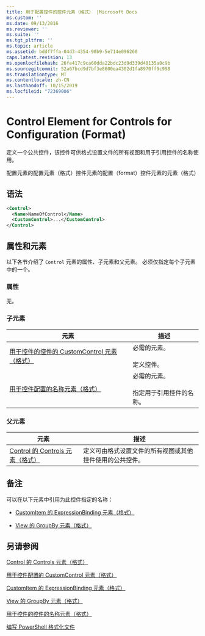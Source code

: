 ```yaml
---
title: 用于配置控件的控件元素（格式） |Microsoft Docs
ms.custom: ''
ms.date: 09/13/2016
ms.reviewer: ''
ms.suite: ''
ms.tgt_pltfrm: ''
ms.topic: article
ms.assetid: bddf7ffa-04d3-4354-90b9-5e714e096260
caps.latest.revision: 13
ms.openlocfilehash: 26fe417c9ca60dda22bdc23d9d339d40135a0c9b
ms.sourcegitcommit: 52a67bcd9d7bf3e8600ea4302d1fa8970ff9c998
ms.translationtype: MT
ms.contentlocale: zh-CN
ms.lasthandoff: 10/15/2019
ms.locfileid: "72369006"
---
```

# <a name="control-element-for-controls-for-configuration-format"></a>Control Element for Controls for Configuration (Format)

定义一个公共控件，该控件可供格式设置文件的所有视图和用于引用控件的名称使用。

配置元素的配置元素（格式）控件元素的配置（format）控件元素的元素（格式）

## <a name="syntax"></a>语法

```xml
<Control>
  <Name>NameOfControl</Name>
  <CustomControl>...</CustomControl>
</Control>
```

## <a name="attributes-and-elements"></a>属性和元素

以下各节介绍了 `Control` 元素的属性、子元素和父元素。 必须仅指定每个子元素中的一个。

### <a name="attributes"></a>属性

无。

### <a name="child-elements"></a>子元素

|元素|描述|
|-------------|-----------------|
|[用于控件的控件的 CustomControl 元素（格式）](./customcontrol-element-for-control-for-controls-for-configuration-format.md)|必需的元素。<br /><br /> 定义控件。|
|[用于控件配置的名称元素（格式）](./name-element-for-control-for-controls-for-configuration-format.md)|必需的元素。<br /><br /> 指定用于引用控件的名称。|

### <a name="parent-elements"></a>父元素

|元素|描述|
|-------------|-----------------|
|[Control 的 Controls 元素（格式）](./controls-element-for-configuration-format.md)|定义可由格式设置文件的所有视图或其他控件使用的公共控件。|

## <a name="remarks"></a>备注

可以在以下元素中引用为此控件指定的名称：

- [CustomItem 的 ExpressionBinding 元素（格式）](./expressionbinding-element-for-customitem-for-controls-for-configuration-format.md)

- [View 的 GroupBy 元素（格式）](./groupby-element-for-view-format.md)

## <a name="see-also"></a>另请参阅

[Control 的 Controls 元素（格式）](./controls-element-for-configuration-format.md)

[用于控件配置的 CustomControl 元素（格式）](./customcontrol-element-for-control-for-controls-for-configuration-format.md)

[CustomItem 的 ExpressionBinding 元素（格式）](./expressionbinding-element-for-customitem-for-controls-for-configuration-format.md)

[View 的 GroupBy 元素（格式）](./groupby-element-for-view-format.md)

[用于控件的控件的名称元素（格式）](./name-element-for-control-for-controls-for-configuration-format.md)

[编写 PowerShell 格式化文件](./writing-a-powershell-formatting-file.md)

